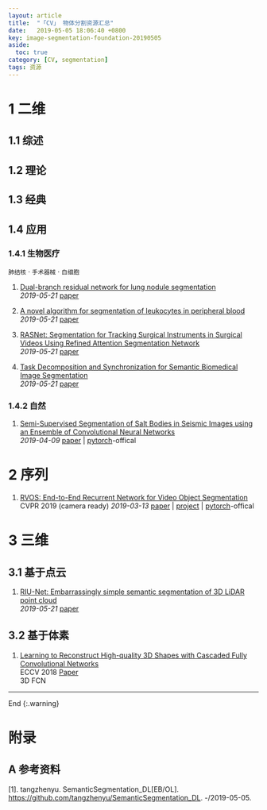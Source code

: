 ```yaml
---
layout: article
title:  "「CV」 物体分割资源汇总"
date:   2019-05-05 18:06:40 +0800
key: image-segmentation-foundation-20190505
aside:
  toc: true
category: [CV, segmentation]
tags: 资源
---
```



<!--more-->  

# 1 二维
## 1.1 综述

## 1.2 理论

## 1.3 经典

## 1.4 应用
### 1.4.1 生物医疗
`肺结核` · `手术器械` · `白细胞`     
1. [Dual-branch residual network for lung nodule segmentation](http://cn.arxiv.org/abs/1905.08413)   
*2019-05-21* [paper](https://arxiv.org/abs/1905.08413)   

1. [A novel algorithm for segmentation of leukocytes in peripheral blood](http://cn.arxiv.org/abs/1905.08416)   
*2019-05-21* [paper](https://arxiv.org/abs/1905.08416)   

1. [RASNet: Segmentation for Tracking Surgical Instruments in Surgical Videos Using Refined Attention Segmentation Network](http://cn.arxiv.org/abs/1905.08663)   
*2019-05-21* [paper](https://arxiv.org/abs/1905.08663)   

1. [Task Decomposition and Synchronization for Semantic Biomedical Image Segmentation](http://cn.arxiv.org/abs/1905.08720)   
*2019-05-21* [paper](https://arxiv.org/abs/1905.08720)   

### 1.4.2 自然
1. [Semi-Supervised Segmentation of Salt Bodies in Seismic Images using an Ensemble of Convolutional Neural Networks](http://cn.arxiv.org/abs/1904.04445)   
*2019-04-09* [paper](https://arxiv.org/abs/1904.04445) | [pytorch](https://github.com/ybabakhin/kaggle_salt_bes_phalanx)-offical      

# 2 序列
1. [RVOS: End-to-End Recurrent Network for Video Object Segmentation](http://cn.arxiv.org/abs/1903.05612)   
CVPR 2019 (camera ready) *2019-03-13* [paper](https://arxiv.org/abs/1903.05612) | [project](https://imatge-upc.github.io/rvos/) | [pytorch](https://github.com/imatge-upc/rvos)-offical   

# 3 三维
## 3.1 基于点云
1. [RIU-Net: Embarrassingly simple semantic segmentation of 3D LiDAR point cloud](https://arxiv.org/abs/1905.08748)   
*2019-05-21* [paper](https://arxiv.org/abs/1905.08748)   

## 3.2 基于体素
1. [Learning to Reconstruct High-quality 3D Shapes with Cascaded Fully Convolutional Networks](http://openaccess.thecvf.com/content_ECCV_2018/papers/Yan-Pei_Cao_Learning_to_Reconstruct_ECCV_2018_paper.pdf)    
ECCV 2018 [Paper](http://openaccess.thecvf.com/content_ECCV_2018/papers/Yan-Pei_Cao_Learning_to_Reconstruct_ECCV_2018_paper.pdf)   
3D FCN  

-------------------  
End
{:.warning}  


# 附录
## A 参考资料
[1]. tangzhenyu. SemanticSegmentation_DL[EB/OL]. <https://github.com/tangzhenyu/SemanticSegmentation_DL>. -/2019-05-05.   
